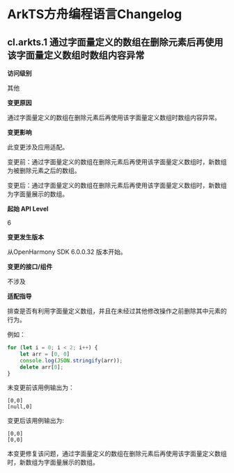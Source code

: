 # ArkTS方舟编程语言Changelog

## cl.arkts.1 通过字面量定义的数组在删除元素后再使用该字面量定义数组时数组内容异常

**访问级别**

其他

**变更原因**

通过字面量定义的数组在删除元素后再使用该字面量定义数组时数组内容异常。

**变更影响**

此变更涉及应用适配。

变更前：通过字面量定义的数组在删除元素后再使用该字面量定义数组时，新数组为被删除元素之后的数组。

变更后：通过字面量定义的数组在删除元素后再使用该字面量定义数组时，新数组为字面量展示的数组。

**起始 API Level**

6

**变更发生版本**

从OpenHarmony SDK 6.0.0.32 版本开始。

**变更的接口/组件**

不涉及

**适配指导**

排查是否有利用字面量定义数组，并且在未经过其他修改操作之前删除其中元素的行为。

例如：

```typescript
for (let i = 0; i < 2; i++) {
    let arr = [0, 0]
    console.log(JSON.stringify(arr));
    delete arr[0];
}
```

未变更前该用例输出为：

```
[0,0]
[null,0]
```

变更后该用例输出为:

```
[0,0]
[0,0]
```

本变更修复该问题，通过字面量定义的数组在删除元素后再使用该字面量定义数组时，新数组为字面量展示的数组。
